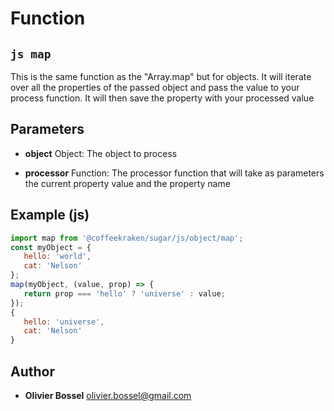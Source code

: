 
# Function


## ```js map ```


This is the same function as the "Array.map" but for objects. It will iterate over all the properties
of the passed object and pass the value to your process function. It will then save the property
with your processed value

## Parameters

- **object**  Object: The object to process

- **processor**  Function: The processor function that will take as parameters the current property value and the property name



## Example (js)

```js
import map from '@coffeekraken/sugar/js/object/map';
const myObject = {
   hello: 'world',
   cat: 'Nelson'
};
map(myObject, (value, prop) => {
   return prop === 'hello' ? 'universe' : value;
});
{
   hello: 'universe',
   cat: 'Nelson'
}
```


## Author
- **Olivier Bossel** <a href="mailto:olivier.bossel@gmail.com">olivier.bossel@gmail.com</a> 



